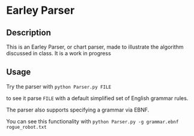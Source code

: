 # Earley Parser

## Description

This is an Earley Parser, or chart parser, made to illustrate the algorithm discussed in class. It is a work in progress

## Usage

Try the parser with ```python Parser.py FILE```

to see it parse `FILE` with a default simplified set of English grammar rules.

The parser also supports specifying a grammar via EBNF.

You can see this functionality with ```python Parser.py -g grammar.ebnf rogue_robot.txt```

